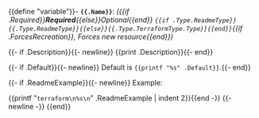 {{define "variable"}}- **`{{.Name}}`**: *({{if .Required}}**Required**{{else}}Optional{{end}} `{{if .Type.ReadmeType}}{{.Type.ReadmeType}}{{else}}{{.Type.TerraformType.Type}}{{end}}`{{if .ForcesRecreation}}, Forces new resource{{end}})*

{{- if .Description}}{{- newline}}  {{print .Description}}{{- end}}

{{- if .Default}}{{- newline}}  Default is `{{printf "%s" .Default}}`.{{- end}}

{{- if .ReadmeExample}}{{- newline}}  Example:

{{printf "```terraform\n%s\n```" .ReadmeExample | indent 2}}{{end -}}
{{- newline -}}
{{end}}
